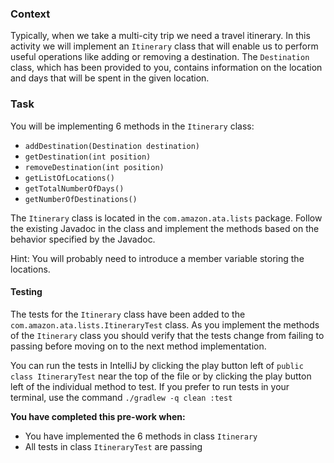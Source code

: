 ### Context

Typically, when we take a multi-city trip we need a travel itinerary. In
this activity we will implement an `Itinerary` class that will enable us
to perform useful operations like adding or removing a destination. The
`Destination` class, which has been provided to you, contains
information on the location and days that will be spent in the given
location.

### Task

You will be implementing 6 methods in the `Itinerary` class:

- `addDestination(Destination destination)`
- `getDestination(int position)`
- `removeDestination(int position)`
- `getListOfLocations()`
- `getTotalNumberOfDays()`
- `getNumberOfDestinations()`

The `Itinerary` class is located in the `com.amazon.ata.lists`
package. Follow the existing Javadoc in the class and implement the
methods based on the behavior specified by the Javadoc.

Hint: You will probably need to introduce a member variable storing the
locations.

#### Testing

The tests for the `Itinerary` class have been added to the
`com.amazon.ata.lists.ItineraryTest` class. As you implement the
methods of the `Itinerary` class you should verify that the tests change
from failing to passing before moving on to the next method
implementation.

You can run the tests in IntelliJ by clicking the play button left of
`public class ItineraryTest` near the top of the file or by clicking the
play button left of the individual method to test. If you prefer to run
tests in your terminal, use the command `./gradlew -q clean :test`

**You have completed this pre-work when:**
* You have implemented the 6 methods in class `Itinerary`
* All tests in class `ItineraryTest` are passing
